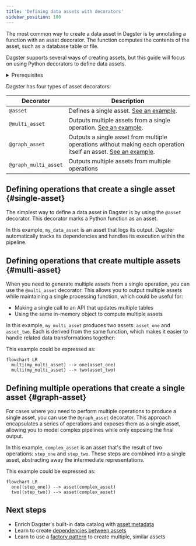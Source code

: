 ```yaml
---
title: 'Defining data assets with decorators'
sidebar_position: 100
---
```


The most common way to create a data asset in Dagster is by annotating a function with an asset decorator. The function computes the contents of the asset, such as a database table or file.

Dagster supports several ways of creating assets, but this guide will focus on using Python decorators to define data assets.

<details>
  <summary>Prerequisites</summary>

To follow the steps in this guide, you'll need:

- To have Dagster installed. Refer to the [Installation](/getting-started/installation) guide for more information.

</details>

Dagster has four types of asset decorators:

| Decorator            | Description                                                                                                                    |
| -------------------- | ------------------------------------------------------------------------------------------------------------------------------ |
| `@asset`             | Defines a single asset. [See an example](#single-asset).                                                                       |
| `@multi_asset`       | Outputs multiple assets from a single operation. [See an example](#multi-asset).                                               |
| `@graph_asset`       | Outputs a single asset from multiple operations without making each operation itself an asset. [See an example](#graph-asset). |
| `@graph_multi_asset` | Outputs multiple assets from multiple operations                                                                               |

## Defining operations that create a single asset \{#single-asset}

The simplest way to define a data asset in Dagster is by using the `@asset` decorator. This decorator marks a Python function as an asset.

<CodeExample filePath="guides/data-assets/data-assets/asset_decorator.py" language="python" title="Using @dg.asset decorator" />

In this example, `my_data_asset` is an asset that logs its output. Dagster automatically tracks its dependencies and handles its execution within the pipeline.

## Defining operations that create multiple assets \{#multi-asset}

When you need to generate multiple assets from a single operation, you can use the `@multi_asset` decorator. This allows you to output multiple assets while maintaining a single processing function, which could be useful for:

- Making a single call to an API that updates multiple tables
- Using the same in-memory object to compute multiple assets

In this example, `my_multi_asset` produces two assets: `asset_one` and `asset_two`. Each is derived from the same function, which makes it easier to handle related data transformations together:

<CodeExample filePath="guides/data-assets/data-assets/multi_asset_decorator.py" language="python" title="Using @dg.multi_asset decorator" />

This example could be expressed as:

```mermaid
flowchart LR
  multi(my_multi_asset) --> one(asset_one)
  multi(my_multi_asset) --> two(asset_two)
```

## Defining multiple operations that create a single asset \{#graph-asset}

For cases where you need to perform multiple operations to produce a single asset, you can use the `@graph_asset` decorator. This approach encapsulates a series of operations and exposes them as a single asset, allowing you to model complex pipelines while only exposing the final output.

<CodeExample filePath="guides/data-assets/data-assets/graph_asset_decorator.py" language="python" title="Using @dg.graph_asset decorator" />

In this example, `complex_asset` is an asset that's the result of two operations: `step_one` and `step_two`. These steps are combined into a single asset, abstracting away the intermediate representations.

This example could be expressed as:

```mermaid
flowchart LR
  one((step_one)) --> asset(complex_asset)
  two((step_two)) --> asset(complex_asset)
```

## Next steps

- Enrich Dagster's built-in data catalog with [asset metadata](/guides/build/assets/organizing-assets-with-tags-and-metadata)
- Learn to create [dependencies between assets](/guides/build/assets/defining-dependencies-with-asset-factories)
- Learn to use a [factory pattern](/guides/build/assets/creating-dsls-with-asset-factories) to create multiple, similar assets

